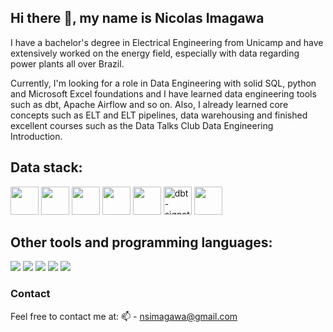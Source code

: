 ## Hi there 👋, my name is Nicolas Imagawa

I have a bachelor's degree in Electrical Engineering from Unicamp and have extensively worked on the energy field, especially with data regarding power plants all over Brazil.

Currently, I'm looking for a role in Data Engineering with solid SQL, python and Microsoft Excel foundations and I have learned data engineering tools such as dbt, Apache Airflow and so on. Also, I already learned core concepts such as ELT and ELT pipelines, data warehousing and finished excellent courses such as the Data Talks Club Data Engineering Introduction.

## Data stack:

<img src="https://cdn.jsdelivr.net/gh/devicons/devicon@latest/icons/apacheairflow/apacheairflow-original-wordmark.svg" width="45" height="45" />
<img src="https://www.google.com/url?sa=i&url=https%3A%2F%2Fkestra.io%2Fdocs%2Finstallation&psig=AOvVaw0eZiZ5WR6yR0XuwjzTIcaD&ust=1745863223320000&source=images&cd=vfe&opi=89978449&ved=0CBQQjRxqFwoTCNDh88jl-IwDFQAAAAAdAAAAABAE" width="45" height="45" />
<img src="https://cdn.jsdelivr.net/gh/devicons/devicon@latest/icons/mysql/mysql-original-wordmark.svg" width="45" height="45" />
<img src="https://cdn.jsdelivr.net/gh/devicons/devicon@latest/icons/postgresql/postgresql-plain-wordmark.svg" width="45" height="45" />
<img src="https://cdn.jsdelivr.net/gh/devicons/devicon@latest/icons/googlecloud/googlecloud-original-wordmark.svg" width="45" height="45" />
<img alt="dbt-signature_tm" src="https://github.com/user-attachments/assets/ea2f19e2-39ad-4445-a7f3-468e874e97e0" width="45" height="45" />
<img src="https://cdn.jsdelivr.net/gh/devicons/devicon@latest/icons/python/python-original-wordmark.svg" width="45" height="45" />
          
## Other tools and programming languages:
<img src="https://cdn.jsdelivr.net/gh/devicons/devicon@latest/icons/c/c-original.svg" />
<img src="https://cdn.jsdelivr.net/gh/devicons/devicon@latest/icons/arduino/arduino-original-wordmark.svg" />      
<img src="https://cdn.jsdelivr.net/gh/devicons/devicon@latest/icons/html5/html5-plain-wordmark.svg" />
<img src="https://cdn.jsdelivr.net/gh/devicons/devicon@latest/icons/css3/css3-plain-wordmark.svg" />
<img src="https://cdn.jsdelivr.net/gh/devicons/devicon@latest/icons/javascript/javascript-original.svg" />

### Contact
Feel free to contact me at:
📫 - nsimagawa@gmail.com

<!--
**NicolasImagawa/NicolasImagawa** is a ✨ _special_ ✨ repository because its `README.md` (this file) appears on your GitHub profile.

Here are some ideas to get you started:

- 🔭 I’m currently working on ...
- 🌱 I’m currently learning ...
- 👯 I’m looking to collaborate on ...
- 🤔 I’m looking for help with ...
- 💬 Ask me about ...
- 📫 How to reach me: ...
- 😄 Pronouns: ...
- ⚡ Fun fact: ...
-->
